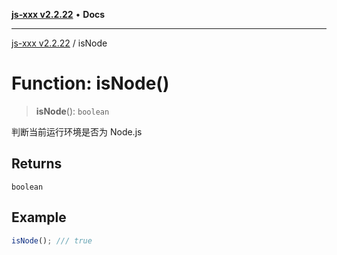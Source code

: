 [**js-xxx v2.2.22**](../README.md) • **Docs**

***

[js-xxx v2.2.22](../README.md) / isNode

# Function: isNode()

> **isNode**(): `boolean`

判断当前运行环境是否为 Node.js

## Returns

`boolean`

## Example

```ts
isNode(); /// true
```
